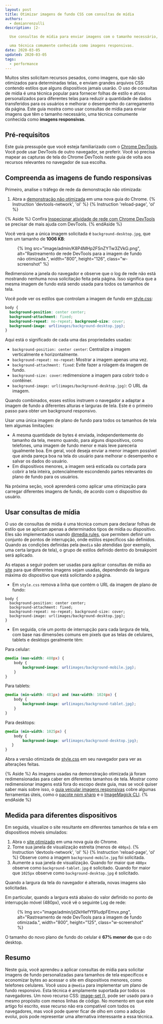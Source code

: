 ```yaml
---
layout: post
title: Otimizar imagens de fundo CSS com consultas de mídia
authors:
  - demianrenzulli
description: |2-

  Use consultas de mídia para enviar imagens com o tamanho necessário,

  uma técnica comumente conhecida como imagens responsivas.
date: 2020-03-05
updated: 2020-03-05
tags:
  - performance
---
```


Muitos sites solicitam recursos pesados, como imagens, que não são otimizados para determinadas telas, e enviam grandes arquivos CSS contendo estilos que alguns dispositivos jamais usarão. O uso de consultas de mídia é uma técnica popular para fornecer folhas de estilo e ativos personalizados para diferentes telas para reduzir a quantidade de dados transferidos para os usuários e melhorar o desempenho do carregamento da página. Este guia mostra como usar consultas de mídia para enviar imagens que têm o tamanho necessário, uma técnica comumente conhecida como **imagens responsivas**.

## Pré-requisitos

Este guia pressupõe que você esteja familiarizado com o [Chrome DevTools](https://developers.google.com/web/tools/chrome-devtools). Você pode usar DevTools de outro navegador, se preferir. Você só precisa mapear as capturas de tela do Chrome DevTools neste guia de volta aos recursos relevantes no navegador de sua escolha.

## Compreenda as imagens de fundo responsivas

Primeiro, analise o tráfego de rede da demonstração não otimizada:

1. Abra a [demonstração não otimizada](https://use-media-queries-unoptimized.glitch.me/) em uma nova guia do Chrome. {% Instruction 'devtools-network', 'ol' %} {% Instruction 'reload-page', 'ol' %}

{% Aside %} Confira [Inspecionar atividade de rede com Chrome DevTools](https://developers.google.com/web/tools/chrome-devtools/network/) se precisar de mais ajuda com DevTools. {% endAside %}

Você verá que a única imagem solicitada é `background-desktop.jpg`, que tem um tamanho de **1006 KB**:

<figure>{% Img src="image/admin/K8P4MHp2FSnZYTw3ZVkG.png", alt="Rastreamento de rede DevTools para a imagem de fundo não otimizada.", width="800", height="126", class="w-screenshot" %}</figure>

Redimensione a janela do navegador e observe que o log de rede não está mostrando nenhuma nova solicitação feita pela página. Isso significa que a mesma imagem de fundo está sendo usada para todos os tamanhos de tela.

Você pode ver os estilos que controlam a imagem de fundo em [style.css](https://use-media-queries-unoptimized.glitch.me/style.css):

```css
body {
  background-position: center center;
  background-attachment: fixed;
  background-repeat: no-repeat; background-size: cover;
  background-image: url(images/background-desktop.jpg);
}
```

Aqui está o significado de cada uma das propriedades usadas:

- `background-position: center center`: Centralize a imagem verticalmente e horizontalmente.
- `background-repeat: no-repeat`: Mostrar a imagem apenas uma vez.
- `background-attachment: fixed`: Evite fazer a rolagem da imagem de fundo.
- `background-size: cover`: redimensione a imagem para cobrir todo o contêiner.
- `background-image: url(images/background-desktop.jpg)`: O URL da imagem.

Quando combinados, esses estilos instruem o navegador a adaptar a imagem de fundo a diferentes alturas e larguras de tela. Este é o primeiro passo para obter um background responsivo.

Usar uma única imagem de plano de fundo para todos os tamanhos de tela tem algumas limitações:

- A mesma quantidade de bytes é enviada, independentemente do tamanho da tela, mesmo quando, para alguns dispositivos, como telefones, uma imagem de fundo menor e mais leve pareceria igualmente boa. Em geral, você deseja enviar a menor imagem possível que ainda pareça boa na tela do usuário para melhorar o desempenho e salvar os dados do usuário.
- Em dispositivos menores, a imagem será esticada ou cortada para cobrir a tela inteira, potencialmente escondendo partes relevantes do plano de fundo para os usuários.

Na próxima seção, você aprenderá como aplicar uma otimização para carregar diferentes imagens de fundo, de acordo com o dispositivo do usuário.

## Usar consultas de mídia

O uso de consultas de mídia é uma técnica comum para declarar folhas de estilo que se aplicam apenas a determinados tipos de mídia ou dispositivo. Eles são implementados usando [@media rules](https://developer.mozilla.org/docs/Web/CSS/@media), que permitem definir um conjunto de pontos de interrupção, onde estilos específicos são definidos. Quando as condições definidas pela `@media` são atendidas (por exemplo, uma certa largura de tela), o grupo de estilos definido dentro do breakpoint será aplicado.

As etapas a seguir podem ser usadas para aplicar consultas de mídia ao [site](https://use-media-queries-unoptimized.glitch.me/) para que diferentes imagens sejam usadas, dependendo da largura máxima do dispositivo que está solicitando a página.

- Em `style.css` remova a linha que contém o URL da imagem de plano de fundo:

```css//4
body {
  background-position: center center;
  background-attachment: fixed;
  background-repeat: no-repeat; background-size: cover;
  background-image: url(images/background-desktop.jpg);
}
```

- Em seguida, crie um ponto de interrupção para cada largura de tela, com base nas dimensões comuns em pixels que as telas de celulares, tablets e desktops geralmente têm:

Para celular:

```css
@media (max-width: 480px) {
    body {
        background-image: url(images/background-mobile.jpg);
    }
}
```

Para tablets:

```css
@media (min-width: 481px) and (max-width: 1024px) {
    body {
        background-image: url(images/background-tablet.jpg);
    }
}
```

Para desktops:

```css
@media (min-width: 1025px) {
    body {
	    background-image: url(images/background-desktop.jpg);
   }
}
```

Abra a versão otimizada de [style.css](https://use-media-queries-optimized.glitch.me/style.css) em seu navegador para ver as alterações feitas.

{% Aside %} As imagens usadas na demonstração otimizada já foram redimensionadas para caber em diferentes tamanhos de tela. Mostrar como redimensionar imagens está fora do escopo deste guia, mas se você quiser saber mais sobre isso, o [guia veicular imagens responsivas](/serve-responsive-images/) cobre algumas ferramentas úteis, como o [pacote npm sharp](https://www.npmjs.com/package/sharp) e o [ImageMagick CLI](https://www.imagemagick.org/script/index.php). {% endAside %}

## Medida para diferentes dispositivos

Em seguida, visualize o site resultante em diferentes tamanhos de tela e em dispositivos móveis simulados:

1. Abra o [site otimizado](https://use-media-queries-optimized.glitch.me/) em uma nova guia do Chrome.
2. Torne sua janela de visualização estreita (menos de `480px`). {% Instruction 'devtools-network', 'ol' %} {% Instruction 'reload-page', 'ol' %} Observe como a imagem `background-mobile.jpg` foi solicitada.
3. Aumente a sua janela de visualização. Quando for maior que `480px` observe como `background-tablet.jpg` é solicitado. Quando for maior que `1025px` observe como `background-desktop.jpg` é solicitado.

Quando a largura da tela do navegador é alterada, novas imagens são solicitadas.

Em particular, quando a largura está abaixo do valor definido no ponto de interrupção móvel (480px), você vê o seguinte Log de rede:

<figure>{% Img src="image/admin/jd2kHIefYf91udpFEmvx.png", alt="Rastreamento de rede DevTools para a imagem de fundo otimizada.", width="800", height="125", class="w-screenshot" %}</figure>

O tamanho do novo plano de fundo do celular é **67% menor do** que o do desktop.

## Resumo

Neste guia, você aprendeu a aplicar consultas de mídia para solicitar imagens de fundo personalizadas para tamanhos de tela específicos e economizar bytes ao acessar o site em dispositivos menores, como telefones celulares. Você usou a `@media` para implementar um plano de fundo responsivo. Esta técnica é amplamente suportada por todos os navegadores. Um novo recurso CSS: [image-set ()](https://www.w3.org/TR/css-images-4/#image-set-notation), pode ser usado para o mesmo propósito com menos linhas de código. No momento em que este artigo foi escrito, esse recurso não era compatível com todos os navegadores, mas você pode querer ficar de olho em como a adoção evolui, pois pode representar uma alternativa interessante a essa técnica.
